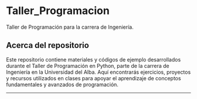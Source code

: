 # Taller_Programacion
Taller de Programación para la carrera de Ingeniería.

## Acerca del repositorio

Este repositorio contiene materiales y códigos de ejemplo desarrollados durante el Taller de Programación en Python, parte de la carrera de Ingeniería en la Universidad del Alba. Aquí encontrarás ejercicios, proyectos y recursos utilizados en clases para apoyar el aprendizaje de conceptos fundamentales y avanzados de programación.

---
